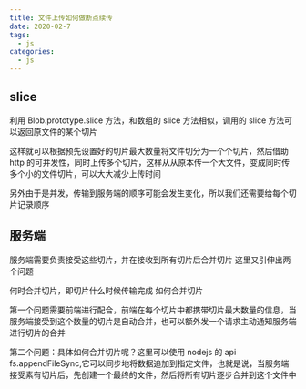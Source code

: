 ```yaml
---
title: 文件上传如何做断点续传
date: 2020-02-7
tags:
  - js
categories:
  - js
---
```


## slice

利用 Blob.prototype.slice 方法，和数组的 slice 方法相似，调用的 slice 方法可以返回原文件的某个切片

这样就可以根据预先设置好的切片最大数量将文件切分为一个个切片，然后借助 http 的可并发性，同时上传多个切片，这样从从原本传一个大文件，变成同时传多个小的文件切片，可以大大减少上传时间

另外由于是并发，传输到服务端的顺序可能会发生变化，所以我们还需要给每个切片记录顺序

## 服务端

服务端需要负责接受这些切片，并在接收到所有切片后合并切片
这里又引伸出两个问题

何时合并切片，即切片什么时候传输完成 如何合并切片

第一个问题需要前端进行配合，前端在每个切片中都携带切片最大数量的信息，当服务端接受到这个数量的切片是自动合并，也可以额外发一个请求主动通知服务端进行切片的合并

第二个问题：具体如何合并切片呢？这里可以使用 nodejs 的 api fs.appendFileSync,它可以同步地将数据追加到指定文件，也就是说，当服务端接受素有切片后，先创建一个最终的文件，然后将所有切片逐步合并到这个文件中
